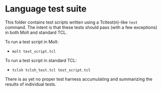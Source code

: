 # Language test suite

This folder contains test scripts written using a Tcltest(n)-like `test` command.  The intent is that these tests should pass (with a few exceptions) in both Molt and standard TCL.

To run a test script in Molt:

* `molt test_script.tcl`

To run a test script in standard TCL:

* `tclsh tclsh_test.tcl test_script.tcl`

There is as yet no proper test harness accumulating and summarizing the results of individual tests.
